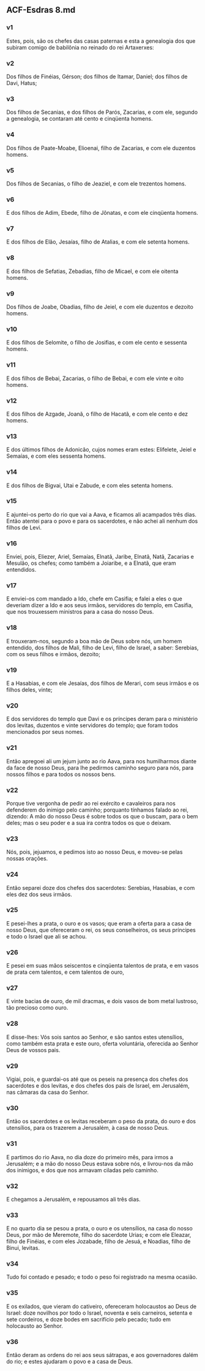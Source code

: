 ## ACF-Esdras 8.md
### v1
 Estes, pois, são os chefes das casas paternas e esta a genealogia dos que subiram comigo de babilônia no reinado do rei Artaxerxes:
### v2
 Dos filhos de Finéias, Gérson; dos filhos de Itamar, Daniel; dos filhos de Davi, Hatus;
### v3
 Dos filhos de Secanias, e dos filhos de Parós, Zacarias, e com ele, segundo a genealogia, se contaram até cento e cinqüenta homens.
### v4
 Dos filhos de Paate-Moabe, Elioenai, filho de Zacarias, e com ele duzentos homens.
### v5
 Dos filhos de Secanias, o filho de Jeaziel, e com ele trezentos homens.
### v6
 E dos filhos de Adim, Ebede, filho de Jônatas, e com ele cinqüenta homens.
### v7
 E dos filhos de Elão, Jesaías, filho de Atalias, e com ele setenta homens.
### v8
 E dos filhos de Sefatias, Zebadias, filho de Micael, e com ele oitenta homens.
### v9
 Dos filhos de Joabe, Obadias, filho de Jeiel, e com ele duzentos e dezoito homens.
### v10
 E dos filhos de Selomite, o filho de Josifias, e com ele cento e sessenta homens.
### v11
 E dos filhos de Bebai, Zacarias, o filho de Bebai, e com ele vinte e oito homens.
### v12
 E dos filhos de Azgade, Joanã, o filho de Hacatã, e com ele cento e dez homens.
### v13
 E dos últimos filhos de Adonicão, cujos nomes eram estes: Elifelete, Jeiel e Semaías, e com eles sessenta homens.
### v14
 E dos filhos de Bigvai, Utai e Zabude, e com eles setenta homens.
### v15
 E ajuntei-os perto do rio que vai a Aava, e ficamos ali acampados três dias. Então atentei para o povo e para os sacerdotes, e não achei ali nenhum dos filhos de Levi.
### v16
 Enviei, pois, Eliezer, Ariel, Semaías, Elnatã, Jaribe, Elnatã, Natã, Zacarias e Mesulão, os chefes; como também a Joiaribe, e a Elnatã, que eram entendidos.
### v17
 E enviei-os com mandado a Ido, chefe em Casifia; e falei a eles o que deveriam dizer a Ido e aos seus irmãos, servidores do templo, em Casifia, que nos trouxessem ministros para a casa do nosso Deus.
### v18
 E trouxeram-nos, segundo a boa mão de Deus sobre nós, um homem entendido, dos filhos de Mali, filho de Levi, filho de Israel, a saber: Serebias, com os seus filhos e irmãos, dezoito;
### v19
 E a Hasabias, e com ele Jesaías, dos filhos de Merari, com seus irmãos e os filhos deles, vinte;
### v20
 E dos servidores do templo que Davi e os príncipes deram para o ministério dos levitas, duzentos e vinte servidores do templo; que foram todos mencionados por seus nomes.
### v21
 Então apregoei ali um jejum junto ao rio Aava, para nos humilharmos diante da face de nosso Deus, para lhe pedirmos caminho seguro para nós, para nossos filhos e para todos os nossos bens.
### v22
 Porque tive vergonha de pedir ao rei exército e cavaleiros para nos defenderem do inimigo pelo caminho; porquanto tínhamos falado ao rei, dizendo: A mão do nosso Deus é sobre todos os que o buscam, para o bem deles; mas o seu poder e a sua ira contra todos os que o deixam.
### v23
 Nós, pois, jejuamos, e pedimos isto ao nosso Deus, e moveu-se pelas nossas orações.
### v24
 Então separei doze dos chefes dos sacerdotes: Serebias, Hasabias, e com eles dez dos seus irmãos.
### v25
 E pesei-lhes a prata, o ouro e os vasos; que eram a oferta para a casa de nosso Deus, que ofereceram o rei, os seus conselheiros, os seus príncipes e todo o Israel que ali se achou.
### v26
 E pesei em suas mãos seiscentos e cinqüenta talentos de prata, e em vasos de prata cem talentos, e cem talentos de ouro,
### v27
 E vinte bacias de ouro, de mil dracmas, e dois vasos de bom metal lustroso, tão precioso como ouro.
### v28
 E disse-lhes: Vós sois santos ao Senhor, e são santos estes utensílios, como também esta prata e este ouro, oferta voluntária, oferecida ao Senhor Deus de vossos pais.
### v29
 Vigiai, pois, e guardai-os até que os peseis na presença dos chefes dos sacerdotes e dos levitas, e dos chefes dos pais de Israel, em Jerusalém, nas câmaras da casa do Senhor.
### v30
 Então os sacerdotes e os levitas receberam o peso da prata, do ouro e dos utensílios, para os trazerem a Jerusalém, à casa de nosso Deus.
### v31
 E partimos do rio Aava, no dia doze do primeiro mês, para irmos a Jerusalém; e a mão do nosso Deus estava sobre nós, e livrou-nos da mão dos inimigos, e dos que nos armavam ciladas pelo caminho.
### v32
 E chegamos a Jerusalém, e repousamos ali três dias.
### v33
 E no quarto dia se pesou a prata, o ouro e os utensílios, na casa do nosso Deus, por mão de Meremote, filho do sacerdote Urias; e com ele Eleazar, filho de Finéias, e com eles Jozabade, filho de Jesuá, e Noadias, filho de Binui, levitas.
### v34
 Tudo foi contado e pesado; e todo o peso foi registrado na mesma ocasião.
### v35
 E os exilados, que vieram do cativeiro, ofereceram holocaustos ao Deus de Israel: doze novilhos por todo o Israel, noventa e seis carneiros, setenta e sete cordeiros, e doze bodes em sacrifício pelo pecado; tudo em holocausto ao Senhor.
### v36
 Então deram as ordens do rei aos seus sátrapas, e aos governadores dalém do rio; e estes ajudaram o povo e a casa de Deus.
